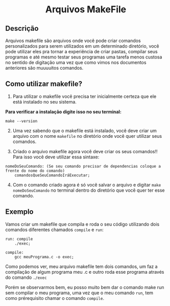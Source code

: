 <h1 align="center">Arquivos MakeFile</h1>

## Descrição

Arquivos makefile são arquivos onde você pode criar comandos personalizados para serem utilizados em um determinado diretório, você pode utilizar eles pra tornar a experiência de criar pastas, compilar seus programas e até mesmo testar seus programas uma tarefa menos custosa no sentido de digitação uma vez que como vimos nos documentos anteriores são muuuuitos comandos.

## Como utilizar makefile?

1. Para utilizar o makefile você precisa ter inicialmente certeza que ele está instalado no seu sistema.

**Para verificar a instalação digite isso no seu terminal:**
```
make --version
```

2. Uma vez sabendo que o makefile está instalado, você deve criar um arquivo com o nome `makefile` no diretório onde você quer utilizar seus comandos.

3. Criado o arquivo makefile agora você deve criar os seus comandos!! Para isso você deve utilizar essa sintaxe:

```
nomeDoSeuComando: (Se seu comando precisar de dependencias coloque a frente do nome do comando)
    comandosQueSeuComandoIráExecutar;
```

4. Com o comando criado agora é só você salvar o arquivo e digitar `make nomeDoSeuComando` no terminal dentro do diretório que você quer ter esse comando.

## Exemplo

Vamos criar um makefile que compila e roda o seu código utilizando dois comandos diferentes chamados `compile` e `run`:

```
run: compile
    ./exec;

compile:
    gcc meuPrograma.c -o exec;
```

Como podemos ver, meu arquivo makefile tem dois comandos, um faz a compilação de algum programa meu .c e outro roda esse programa através do comando `./exec`

Porém se observarmos bem, eu posso muito bem dar o comando make run sem compilar o meu programa, uma vez que o meu comando `run`, tem como prérequisito chamar o comando `compile`.

